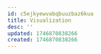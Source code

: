 ```yaml
---
id: c5ejkyewvabqbuuzbaz6kua
title: Visualization
desc: ''
updated: 1746870838266
created: 1746870838266
---
```

